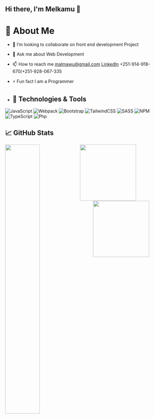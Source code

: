 ## Hi there, I'm Melkamu 👋

<h1>💫 About Me</h1>

- 👯 I’m looking to collaborate on front end development Project

- 💬 Ask me about Web Development

- 📫 How to reach me  <a target="_blank" href="mailto:malmawu@gmail.com"> malmawu@gmail.com [LinkedIn](https://www.linkedin.com/in/melkamu-almawu/) <a>+251-914-918-670</a>/<a>+251-928-067-335</a>

- ⚡ Fun fact I am a Programmer
- ## 🔧 Technologies & Tools
![JavaScript](https://img.shields.io/badge/javascript-%23323330.svg?style=for-the-badge&logo=javascript&logoColor=%23F7DF1E)
![Webpack](https://img.shields.io/badge/webpack-%238DD6F9.svg?style=for-the-badge&logo=webpack&logoColor=black)
![Bootstrap](https://img.shields.io/badge/bootstrap-%23563D7C.svg?style=for-the-badge&logo=bootstrap&logoColor=white)
![TailwindCSS](https://img.shields.io/badge/tailwindcss-%2338B2AC.svg?style=for-the-badge&logo=tailwind-css&logoColor=white)
![SASS](https://img.shields.io/badge/SASS-hotpink.svg?style=for-the-badge&logo=SASS&logoColor=white)
![NPM](https://img.shields.io/badge/NPM-%23000000.svg?style=for-the-badge&logo=npm&logoColor=white)
![TypeScript](https://img.shields.io/badge/typescript-%23007ACC.svg?style=for-the-badge&logo=typescript&logoColor=white)
<img alt="Php" src="https://img.shields.io/badge/php-%23777BB4.svg?style=for-the-badge&logo=php&logoColor=white"/>
## &#x1f4c8; GitHub Stats
<img align="left" width="47%" src="https://github-readme-stats.vercel.app/api?username=melkamu12&show_icons=true&theme=radical"/>
  <a href="https://github.com/melkamu12">
    <img height="180px" src="https://github-readme-stats.vercel.app/api/top-langs/?username=melkamu12&layout=compact&theme=midnight-purple" />
  </a>


  <div align="center">
    <a href="https://github.com/melkamu12">
      <img height="180px" src="https://github-readme-streak-stats.herokuapp.com/?user=melkamu12&theme=midnight-purple" />
    </a>
  </div> 
